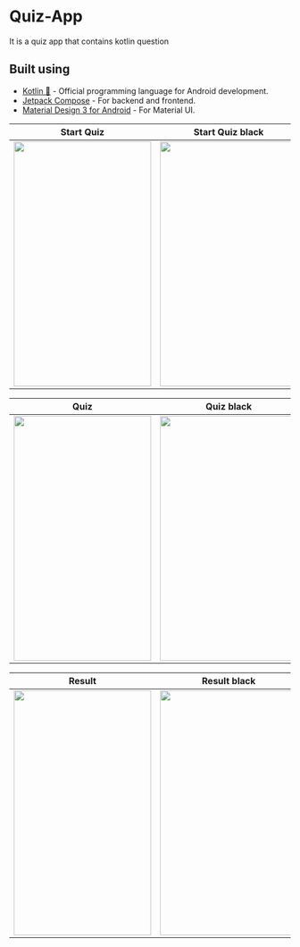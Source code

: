 # Quiz-App
It is a quiz app that contains kotlin question

## Built using
- [Kotlin 💙](https://kotlinlang.org/) - Official programming language for Android development.
- [Jetpack Compose](https://developer.android.com/jetpack/compose?gclid=Cj0KCQiA_bieBhDSARIsADU4zLffNBDtqhq7TjvJAbgJxjcAdswUWq6NiSDI-9A0Y-fIoGfp7pvoPMAaAn1HEALw_wcB&gclsrc=aw.ds) - For backend and frontend.
- [Material Design 3 for Android](https://developer.android.com/jetpack/androidx/releases/compose-material3) - For Material UI.


Start Quiz             |  Start Quiz black
:-------------------------:|:-------------------------:
<img src="https://gitlab.com/aman043358sagar/Quiz-App/-/raw/master-jetpack-compose/Files/start%20quiz.png" width="246" height="438">  |  <img src="https://gitlab.com/aman043358sagar/Quiz-App/-/raw/master-jetpack-compose/Files/start%20quiz%20black.png" width="246" height="438">

Quiz             |  Quiz black
:-------------------------:|:-------------------------:
<img src="https://gitlab.com/aman043358sagar/Quiz-App/-/raw/master-jetpack-compose/Files/quiz.png" width="246" height="438">  |  <img src="https://gitlab.com/aman043358sagar/Quiz-App/-/raw/master-jetpack-compose/Files/quiz%20black.png" width="246" height="438">

Result             |  Result black
:-------------------------:|:-------------------------:
<img src="https://gitlab.com/aman043358sagar/Quiz-App/-/raw/master-jetpack-compose/Files/result.png" width="246" height="438">  |  <img src="https://gitlab.com/aman043358sagar/Quiz-App/-/raw/master-jetpack-compose/Files/result%20black.png" width="246" height="438">
